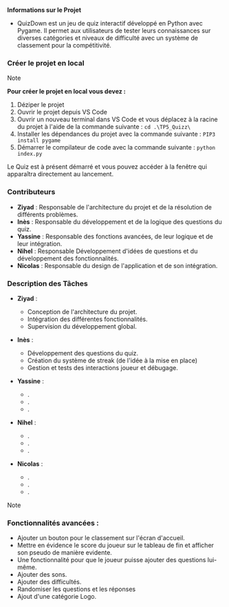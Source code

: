 **Informations sur le Projet**
- QuizDown est un jeu de quiz interactif développé en Python avec Pygame. Il permet aux utilisateurs de tester leurs connaissances sur diverses catégories et niveaux de difficulté avec un système de classement pour la compétitivité.

### Créer le projet en local
> [!NOTE]
> **Pour créer le projet en local vous devez :**
> 1. Déziper le projet 
> 2. Ouvrir le projet depuis VS Code
> 3. Ouvrir un nouveau terminal dans VS Code et vous déplacez à la racine du projet à l'aide de la commande suivante : `cd .\TP5_Quizz\`
> 4. Installer les dépendances du projet avec la commande suivante :
 `PIP3 install pygame`
> 5. Démarrer le compilateur de code avec la commande suivante :
 `python index.py`

Le Quiz est à présent démarré et vous pouvez accéder à la fenêtre qui apparaîtra directement au lancement.

### Contributeurs

- **Ziyad** : Responsable de l'architecture du projet et de la résolution de différents problèmes.
- **Inès** : Responsable du développement et de la logique des questions du quiz.
- **Yassine** : Responsable des fonctions avancées, de leur logique et de leur intégration.
- **Nihel** : Responsable Développement d'idées de questions et du développement des fonctionnalités.
- **Nicolas** : Responsable du design de l'application et de son intégration.

### Description des Tâches

- **Ziyad** :
  - Conception de l'architecture du projet.
  - Intégration des différentes fonctionnalités.
  - Supervision du développement global.

- **Inès** :
  - Développement des questions du quiz.
  - Création du système de streak (de l'idée à la mise en place)
  - Gestion et tests des interactions joueur et débugage.

- **Yassine** :
  - .
  - .
  - .

- **Nihel** :
  - .
  - .
  - .

- **Nicolas** :
  - .
  - .
  - .

> [!NOTE]
> ### Fonctionnalités avancées :
> - Ajouter un bouton pour le classement sur l'écran d'accueil. 
> - Mettre en évidence le score du joueur sur le tableau de fin et afficher son pseudo de manière evidente.
> - Une fonctionnalité pour que le joueur puisse ajouter des questions lui-même.
> - Ajouter des sons.
> - Ajouter des difficultés.
> - Randomiser les questions et les réponses
> - Ajout d'une catégorie Logo.
